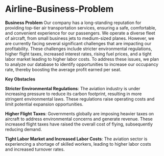 # Airline-Business-Problem
**Business Problem**
Our company has a long-standing reputation for providing top-tier air transportation services, ensuring a safe, comfortable, and convenient experience for our passengers. We operate a diverse fleet of aircraft, from small business jets to medium-sized planes. However, we are currently facing several significant challenges that are impacting our profitability. These challenges include stricter environmental regulations, higher flight taxes, increased interest rates, rising fuel prices, and a tight labor market leading to higher labor costs. To address these issues, we plan to analyze our database to identify opportunities to increase our occupancy rate, thereby boosting the average profit earned per seat.

**Key Obstacles**

**Stricter Environmental Regulations**: The aviation industry is under increasing pressure to reduce its carbon footprint, resulting in more stringent environmental laws. These regulations raise operating costs and limit potential expansion opportunities.

**Higher Flight Taxes**: Governments globally are imposing heavier taxes on aircraft to address environmental concerns and generate revenue. These increased flight taxes have raised the overall cost of flying, subsequently reducing demand.

**Tight Labor Market and Increased Labor Costs**: The aviation sector is experiencing a shortage of skilled workers, leading to higher labor costs and increased turnover rates.


